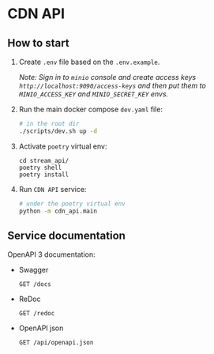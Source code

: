 # CDN API

## How to start

1. Create `.env` file based on the `.env.example`.

   _Note: Sign in to `minio` console and create access keys `http://localhost:9090/access-keys` and then put them to `MINIO_ACCESS_KEY` and
   `MINIO_SECRET_KEY` envs._

2. Run the main docker compose `dev.yaml` file: 
    ``` bash
    # in the root dir 
    ./scripts/dev.sh up -d
    ```
3. Activate `poetry` virtual env:
    ```
    cd stream_api/
    poetry shell
    poetry install
    ```
4. Run `CDN API` service:
    ``` bash
    # under the poetry virtual env
    python -m cdn_api.main
    ```

## Service documentation

OpenAPI 3 documentation:

- Swagger
    ```
    GET /docs
    ```

- ReDoc
    ```
    GET /redoc
    ```

- OpenAPI json
    ```
    GET /api/openapi.json
    ```
